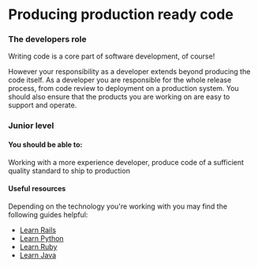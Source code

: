 # Producing production ready code

### The developers role

Writing code is a core part of software development, of course!

However your responsibility as a developer extends beyond producing the code
itself. As a developer you are responsible for the whole release process, from code review to
deployment on a production system. You should also ensure that the products you are
working on are easy to support and operate.

### Junior level

#### You should be able to:

Working with a more experience developer, produce code of a sufficient quality standard to ship to production

#### Useful resources

Depending on the technology you're working with you may find the following guides helpful:

- [Learn Rails](/resources/frameworks/rails.md)
- [Learn Python](/resources/languages/python.md)
- [Learn Ruby](/resources/languages/ruby.md)
- [Learn Java](/resources/languages/java.md)
